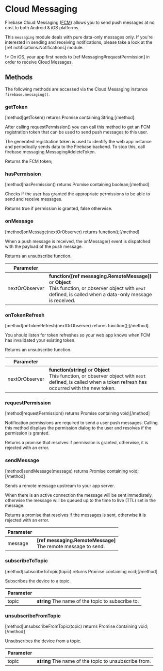 # Cloud Messaging

Firebase Cloud Messaging ([FCM](https://firebase.google.com/docs/cloud-messaging/)) allows you to send push messages at no cost to both Android & iOS platforms. 

This `messaging` module deals with pure data-only messages only.  If you're interested in sending and receiving notifications, please take a look at the [ref notifications.Notifications] module.

!> On iOS, your app first needs to [ref Messaging#requestPermission] in order to receive Cloud Messages.

## Methods

The following methods are accessed via the Cloud Messaging instance `firebase.messaging()`.

### getToken
[method]getToken() returns Promise containing String;[/method]

After calling requestPermission() you can call this method to get an FCM registration token that can be used to send push messages to this user.

The generated registration token is used to identify the web app instance and periodically sends data to the Firebase backend. To stop this, call firebase.messaging.Messaging#deleteToken.

Returns the FCM token;

### hasPermission
[method]hasPermission() returns Promise containing boolean;[/method]

Checks if the user has granted the appropriate permissions to be able to send and receive messages.

Returns true if permission is granted, false otherwise.

### onMessage
[method]onMessage(nextOrObserver) returns function();[/method]

When a push message is received, the onMessage() event is dispatched with the payload of the push message.

Returns an unsubscribe function.

Parameter |         |
| --------- | ------- |
| nextOrObserver   | **function([ref messaging.RemoteMessage])** or **Object** <br /> This function, or observer object with `next` defined, is called when a data-only message is received. |

### onTokenRefresh
[method]onTokenRefresh(nextOrObserver) returns function();[/method]

You should listen for token refreshes so your web app knows when FCM has invalidated your existing token.

Returns an unsubscribe function.

Parameter |         |
| --------- | ------- |
| nextOrObserver   | **function(string)** or **Object** <br /> This function, or observer object with `next` defined, is called when a token refresh has occurred with the new token. |

### requestPermission
[method]requestPermission() returns Promise containing void;[/method]

Notification permissions are required to send a user push messages. Calling this method displays the permission dialog to the user and resolves if the permission is granted.

Returns a promise that resolves if permission is granted, otherwise, it is rejected with an error.

### sendMessage
[method]sendMessage(message) returns Promise containing void;[/method]

Sends a remote message upstream to your app server.

When there is an active connection the message will be sent immediately, otherwise the message will be queued up to the time to live (TTL) set in the message.

Returns a promise that resolves if the messages is sent, otherwise it is rejected with an error.

| Parameter |         |
| --------- | ------- |
| message   | **[ref messaging.RemoteMessage]** <br /> The remote message to send.  |

### subscribeToTopic
[method]subscribeToTopic(topic) returns Promise containing void;[/method]

Subscribes the device to a topic.

| Parameter |         |
| --------- | ------- |
| topic   | **string** The name of the topic to subscribe to. |

### unsubscribeFromTopic
[method]unsubscribeFromTopic(topic) returns Promise containing void;[/method]

Unsubscribes the device from a topic.

| Parameter |         |
| --------- | ------- |
| topic   | **string** The name of the topic to unsubscribe from. |
